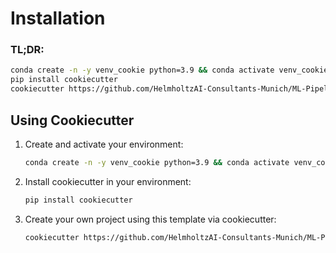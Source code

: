 # Installation

### TL;DR:
```bash
conda create -n -y venv_cookie python=3.9 && conda activate venv_cookie
pip install cookiecutter
cookiecutter https://github.com/HelmholtzAI-Consultants-Munich/ML-Pipeline-Template.git
```



## Using Cookiecutter
1. Create and activate your environment:
    ```bash
    conda create -n -y venv_cookie python=3.9 && conda activate venv_cookie
    ```

2. Install cookiecutter in your environment:
    ```bash
    pip install cookiecutter
    ```
3. Create your own project using this template via cookiecutter:
    ```bash
    cookiecutter https://github.com/HelmholtzAI-Consultants-Munich/ML-Pipeline-Template.git
    ```
